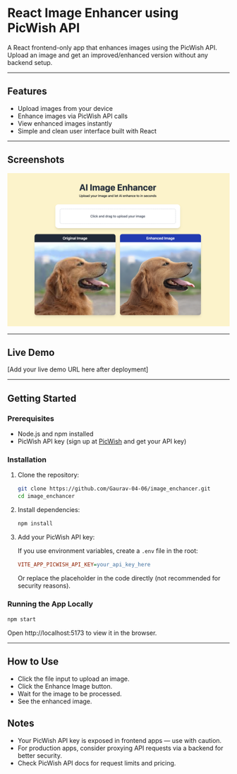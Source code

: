 # React Image Enhancer using PicWish API

A React frontend-only app that enhances images using the PicWish API.  
Upload an image and get an improved/enhanced version without any backend setup.

---

## Features

- Upload images from your device
- Enhance images via PicWish API calls
- View enhanced images instantly
- Simple and clean user interface built with React

---

## Screenshots

![Upload Image](./public/screenShots/image.png)

---

## Live Demo

[Add your live demo URL here after deployment]

---

## Getting Started

### Prerequisites

- Node.js and npm installed
- PicWish API key (sign up at [PicWish](https://picwish.com) and get your API key)

### Installation

1. Clone the repository:

   ```bash
   git clone https://github.com/Gaurav-04-06/image_enchancer.git
   cd image_enchancer
   ```

2. Install dependencies:

   ```bash
   npm install
   ```

3. Add your PicWish API key:

   If you use environment variables, create a `.env` file in the root:

   ```ini
   VITE_APP_PICWISH_API_KEY=your_api_key_here
   ```

   Or replace the placeholder in the code directly (not recommended for security reasons).

### Running the App Locally

```bash
npm start
```

Open http://localhost:5173 to view it in the browser.

---

## How to Use

- Click the file input to upload an image.
- Click the Enhance Image button.
- Wait for the image to be processed.
- See the enhanced image.

## Notes

- Your PicWish API key is exposed in frontend apps — use with caution.
- For production apps, consider proxying API requests via a backend for better security.
- Check PicWish API docs for request limits and pricing.
